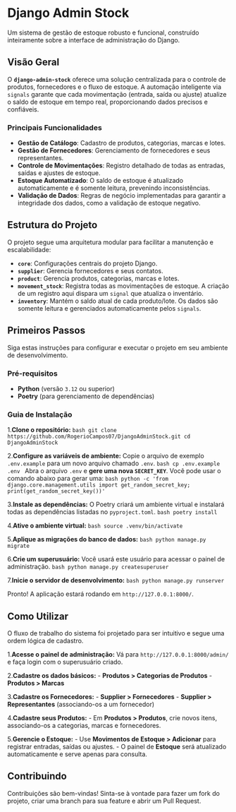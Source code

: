 # Django Admin Stock

Um sistema de gestão de estoque robusto e funcional, construído inteiramente sobre a interface de administração do Django.

## Visão Geral

O **`django-admin-stock`** oferece uma solução centralizada para o controle de produtos, fornecedores e o fluxo de estoque. A automação inteligente via `signals` garante que cada movimentação (entrada, saída ou ajuste) atualize o saldo de estoque em tempo real, proporcionando dados precisos e confiáveis.

### Principais Funcionalidades

- **Gestão de Catálogo**: Cadastro de produtos, categorias, marcas e lotes.
- **Gestão de Fornecedores**: Gerenciamento de fornecedores e seus representantes.
- **Controle de Movimentações**: Registro detalhado de todas as entradas, saídas e ajustes de estoque.
- **Estoque Automatizado**: O saldo de estoque é atualizado automaticamente e é somente leitura, prevenindo inconsistências.
- **Validação de Dados**: Regras de negócio implementadas para garantir a integridade dos dados, como a validação de estoque negativo.

## Estrutura do Projeto

O projeto segue uma arquitetura modular para facilitar a manutenção e escalabilidade:

- **`core`**: Configurações centrais do projeto Django.
- **`supplier`**: Gerencia fornecedores e seus contatos.
- **`product`**: Gerencia produtos, categorias, marcas e lotes.
- **`movement_stock`**: Registra todas as movimentações de estoque. A criação de um registro aqui dispara um `signal` que atualiza o inventário.
- **`inventory`**: Mantém o saldo atual de cada produto/lote. Os dados são somente leitura e gerenciados automaticamente pelos `signals`.

## Primeiros Passos

Siga estas instruções para configurar e executar o projeto em seu ambiente de desenvolvimento.

### Pré-requisitos

- **Python** (versão `3.12` ou superior)
- **Poetry** (para gerenciamento de dependências)

### Guia de Instalação

1.**Clone o repositório:**
    ```bash
    git clone https://github.com/RogerioCampos07/DjangoAdminStock.git
    cd DjangoAdminStock
    ```

2.**Configure as variáveis de ambiente:**
    Copie o arquivo de exemplo `.env.example` para um novo arquivo chamado `.env`.
    ```bash
    cp .env.example .env
    ```
    Abra o arquivo `.env` e **gere uma nova `SECRET_KEY`**. Você pode usar o comando abaixo para gerar uma:
    ```bash
    python -c 'from django.core.management.utils import get_random_secret_key; print(get_random_secret_key())'
    ```

3.**Instale as dependências:**
    O Poetry criará um ambiente virtual e instalará todas as dependências listadas no `pyproject.toml`.
    ```bash
    poetry install
    ```

4.**Ative o ambiente virtual:**
    ```bash
    source .venv/bin/activate
    ```

5.**Aplique as migrações do banco de dados:**
    ```bash
    python manage.py migrate
    ```

6.**Crie um superusuário:**
    Você usará este usuário para acessar o painel de administração.
    ```bash
    python manage.py createsuperuser
    ```

7.**Inicie o servidor de desenvolvimento:**
    ```bash
    python manage.py runserver
    ```

Pronto! A aplicação estará rodando em `http://127.0.0.1:8000/`.

## Como Utilizar

O fluxo de trabalho do sistema foi projetado para ser intuitivo e segue uma ordem lógica de cadastro.

1.**Acesse o painel de administração:**
    Vá para `http://127.0.0.1:8000/admin/` e faça login com o superusuário criado.

2.**Cadastre os dados básicos:**
    - **Produtos > Categorias de Produtos**
    - **Produtos > Marcas**

3.**Cadastre os Fornecedores:**
    - **Supplier > Fornecedores**
    - **Supplier > Representantes** (associando-os a um fornecedor)

4.**Cadastre seus Produtos:**
    - Em **Produtos > Produtos**, crie novos itens, associando-os a categorias, marcas e fornecedores.

5.**Gerencie o Estoque:**
    - Use **Movimentos de Estoque > Adicionar** para registrar entradas, saídas ou ajustes.
    - O painel de **Estoque** será atualizado automaticamente e serve apenas para consulta.

## Contribuindo

Contribuições são bem-vindas! Sinta-se à vontade para fazer um fork do projeto, criar uma branch para sua feature e abrir um Pull Request.
